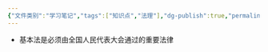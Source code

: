 ```yaml
---
{"文件类别":"学习笔记","tags":["知识点","法理"],"dg-publish":true,"permalink":"/学习笔记studyup/法理学/基本法/","dgPassFrontmatter":true,"created":"2024-09-12T10:52:14.806+08:00","updated":"2024-10-25T12:13:50.351+08:00"}
---
```


- 基本法是必须由全国人民代表大会通过的重要法律